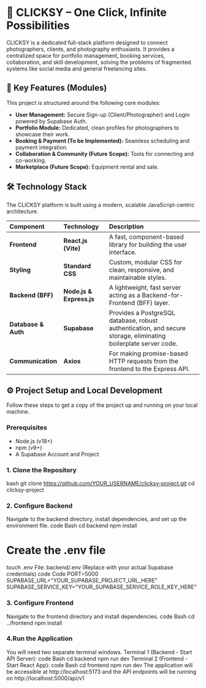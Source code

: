 # 📸 CLICKSY – One Click, Infinite Possibilities

CLICKSY is a dedicated full-stack platform designed to connect photographers, clients, and photography enthusiasts. It provides a centralized space for portfolio management, booking services, collaboration, and skill development, solving the problems of fragmented systems like social media and general freelancing sites.

## 🚀 Key Features (Modules)

This project is structured around the following core modules:

*   **User Management:** Secure Sign-up (Client/Photographer) and Login powered by Supabase Auth.
*   **Portfolio Module:** Dedicated, clean profiles for photographers to showcase their work.
*   **Booking & Payment (To be Implemented):** Seamless scheduling and payment integration.
*   **Collaboration & Community (Future Scope):** Tools for connecting and co-working.
*   **Marketplace (Future Scope):** Equipment rental and sale.

## 🛠️ Technology Stack

The CLICKSY platform is built using a modern, scalable JavaScript-centric architecture.

| Component | Technology | Description |
| :--- | :--- | :--- |
| **Frontend** | **React.js (Vite)** | A fast, component-based library for building the user interface. |
| **Styling** | **Standard CSS** | Custom, modular CSS for clean, responsive, and maintainable styles. |
| **Backend (BFF)** | **Node.js & Express.js** | A lightweight, fast server acting as a Backend-for-Frontend (BFF) layer. |
| **Database & Auth** | **Supabase** | Provides a PostgreSQL database, robust authentication, and secure storage, eliminating boilerplate server code. |
| **Communication** | **Axios** | For making promise-based HTTP requests from the frontend to the Express API. |

## ⚙️ Project Setup and Local Development

Follow these steps to get a copy of the project up and running on your local machine.

### Prerequisites

*   Node.js (v18+)
*   npm (v9+)
*   A Supabase Account and Project

### 1. Clone the Repository

bash
git clone https://github.com/YOUR_USERNAME/clicksy-project.git
cd clicksy-project

### 2. Configure Backend
Navigate to the backend directory, install dependencies, and set up the environment file.
code
Bash
cd backend
npm install
# Create the .env file
touch .env
File: backend/.env (Replace with your actual Supabase credentials)
code
Code
PORT=5000
SUPABASE_URL="YOUR_SUPABASE_PROJECT_URL_HERE"
SUPABASE_SERVICE_KEY="YOUR_SUPABASE_SERVICE_ROLE_KEY_HERE"

### 3. Configure Frontend
Navigate to the frontend directory and install dependencies.
code
Bash
cd ../frontend
npm install

### 4.Run the Application
You will need two separate terminal windows.
Terminal 1 (Backend - Start API Server):
code
Bash
cd backend
npm run dev
Terminal 2 (Frontend - Start React App):
code
Bash
cd frontend
npm run dev
The application will be accessible at http://localhost:5173 and the API endpoints will be running on http://localhost:5000/api/v1
